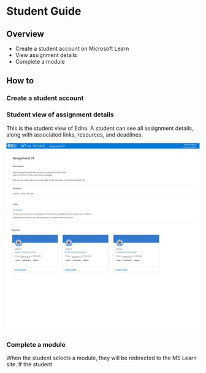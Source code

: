 # Student Guide 
## Overview
- Create a student account on Microsoft Learn
- View assignment details
- Complete a module 

## How to 
### Create a student account 

### Student view of assignment details
This is the student view of Edna. A student can see all assignment details, along with associated links, resources, and deadlines.

![Student View](./images/View.Student.png)

### Complete a module
When the student selects a module, they will be redirected to the MS Learn site. If the student
